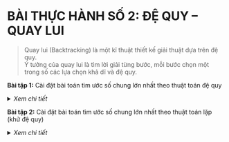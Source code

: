 # BÀI THỰC HÀNH SỐ 2: ĐỆ QUY – QUAY LUI

> Quay lui (Backtracking) là một kĩ thuật thiết kế giải thuật dựa trên đệ quy. <br>
> Ý tưởng của quay lui là tìm lời giải từng bước, mỗi bước chọn một trong số các lựa chọn khả dĩ và đệ quy.

**Bài tập 1:**  Cài đặt bài toán tìm ước số chung lớn nhất theo thuật toán đệ quy
  
<details>
  <summary><i>Xem chi tiết</i></summary>
 <br>

  **Phân tích:**
 
	- Sử dụng giải thuật Euclid

  **Code:**

  ```c++
  #include<iostream>
	using namespace std;
	
	int UCLN(int a, int b) {	
		if(b == 0)
			return a;

		return UCLN(b, a%b); 
	}

	int main() {
		int a, b;
		cout << "a = "; cin >> a;
		cout << "b = "; cin >> b;

		cout << "UCLN(a, b) = " << UCLN(a, b) << endl;
	}
  ```

  **Kết quả chạy:**
  
  ![image](https://user-images.githubusercontent.com/65481655/200981809-4183c395-50c2-45b4-9aac-be507ddf94cb.png)

</details>  
  
**Bài tập 2:** Cài đặt bài toán tìm ước số chung lớn nhất theo thuật toán lặp (khử đệ quy)

  
<details>
  <summary><i>Xem chi tiết</i></summary>
 <br>

  **Code:**

  ```c++
  #include<iostream>
  using namespace std;

  int UCLN(int a, int b) {	
    int tmp;

    while(b != 0) {
      tmp = a % b;
      a = b;
      b = tmp;
    }	

    return a;
  }

  int main() {
    int a, b;
    cout << "a = "; cin >> a;
    cout << "b = "; cin >> b;

    cout << "UCLN(a, b) = " << UCLN(a, b) << endl;

    return 0;
  }
  ```

  **Kết quả chạy:**
  
  ![image](https://user-images.githubusercontent.com/65481655/200982023-fbf4dfa8-30db-425b-b6df-7bab792a2edf.png)

</details>  
